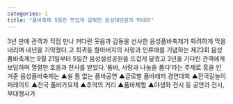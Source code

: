 ```yaml
---
categories: i
title: "품바축제 5일간 뜨겁게 달궈진 음성대단원의 막내려"
---
```

3년 만에 관객과 직접 만나 커다란 웃음과 감동을 선사한 음성품바축제가 화려하게 막을 내리며 내년을 기약했다.고 최귀동 할아버지의 사랑과 인류애를 기념하는 제23회 음성품바축제는 9월 21일부터 5일간 음성설성공원을 뜨겁게 달궜고 3년을 기다린 관객에게 보답하며 열렬한 호응과 찬사를 받았다.&lsquo;품바, 사랑과 나눔을 품다&rsquo;라는 주제로 흥을 안겨준 음성품바축제는 ▲쉴 틈 없는 품바공연 ▲글로벌 품바래퍼 경연대회 ▲전국길놀이퍼레이드 ▲전국 품바가요제 ▲추억의 거리 ▲품바체험 ▲야생화 전시 등 공연과 전시, 부대행사가 